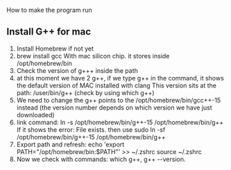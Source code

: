 How to make the program run

## Install G++ for mac
1. Install Homebrew if not yet
2. brew install gcc
With mac silicon chip. it stores inside /opt/homebrew/bin
3. Check the version of g+++ inside the path
4. at this moment we have 2 g++, if we type g++ in the command, it shows the default version of MAC installed with clang
This version sits at the path: /user/bin/g++ (check by using which g++)
5. We need to change the g++ points to the /opt/homebrew/bin/gcc++-15 instead (the version number depends on which version we have just downloaded)
6. link command: ln -s /opt/homebrew/bin/g++-15 /opt/homebrew/bin/g++
If it shows the error: File exists. then use
sudo ln -sf /opt/homebrew/bin/g++-15 /opt/homebrew/bin/g++
7. Export path and refresh: echo 'export PATH="/opt/homebrew/bin:$PATH"' >> ~/.zshrc
source ~/.zshrc
8. Now we check with commands: which g++, g++ --version.